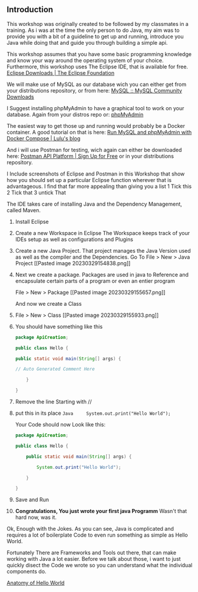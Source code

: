 ## Introduction

This workshop was originally created to be followed by my classmates in a training. As i was at the time the only person to do Java, my aim was to provide you with a bit of a guideline to get up and running, introduce you Java while doing that and guide you through building a simple api.

This workshop assumes that you have some basic programming knowledge and know your way around the operating system of your choice.
Furthermore, this workshop uses The Eclipse IDE, that is available for free. [Eclipse Downloads \| The Eclipse Foundation](https://www.eclipse.org/downloads/)

We will make use of MySQL as our database wich you can either get from your distributions repository, or from here:
[MySQL :: MySQL Community Downloads](https://dev.mysql.com/downloads/)

I Suggest installing phpMyAdmin to have a graphical tool to work on your database. Again from your distros repo or:
[phpMyAdmin](https://www.phpmyadmin.net)

The easiest way to get those up and running would probably be a Docker container. A good tutorial on that is here:
[Run MySQL and phpMyAdmin with Docker Compose | Lulu's blog](https://lucidar.me/en/docker/mysql-and-phpmyadmin-with-docker-compose/)

And i will use Postman for testing, wich again can either be downloaded here:
[Postman API Platform | Sign Up for Free](https://www.postman.com)
or in your distributions repository.

I Include screenshots of Eclipse and Postman in this Workshop that show how you should set up a particular Eclipse function wherever that is advantageous.
I find that far more appealing than giving you a list
1 Tick this
2 Tick that
3 untick That

The IDE takes care of installing Java and the Dependency Management, called Maven.

1.  Install Eclipse

2.  Create a new Workspace in Eclipse
    The Workspace keeps track of your IDEs setup as well as configurations and Plugins

3.  Create a new Java Project. That project manages the Java Version used as well as the compiler and the Dependencies.
    Go To
    File \> New \> Java Project
    \[\[Pasted image 20230329154838.png\]\]

4.  Next we create a package. Packages are used in java to Reference and encapsulate certain parts of a program or even an entier program

    File \> New \> Package
    \[\[Pasted image 20230329155657.png\]\]

    And now we create a Class

5.  File \> New \> Class
    \[\[Pasted image 20230329155933.png\]\]

6.  You should have something like this

    ``` java
    package ApiCreation;

    public class Hello {

    public static void main(String[] args) {

    // Auto Generated Comment Here

        }

    }
    ```

7.  Remove the line Starting with //

8.  put this in its place
    `Java     System.out.print("Hello World");`

    Your Code should now Look like this:

    ``` java
    package ApiCreation;

    public class Hello {

        public static void main(String[] args) {

            System.out.print("Hello World");

        }

    }
    ```

9.  Save and Run

10. **Congratulations, You just wrote your first java Programm**
    Wasn't that hard now, was it.

Ok, Enough with the Jokes. As you can see, Java is complicated and requires a lot of boilerplate Code to even run something as simple as Hello World.

Fortunately There are Frameworks and Tools out there, that can make working with Java a lot easier. Before we talk about those, i want to just quickly disect the Code we wrote so you can understand what the individual components do.

[Anatomy of Hello World](https://github.com/TripsJ/Spring-API-Workshop-1/blob/main/Anatomy%20of%20Hello%20World.md)
